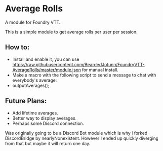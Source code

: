 # Average Rolls
A module for Foundry VTT.

This is a simple module to get average rolls per user per session. 

## How to:
 - Install and enable it, you can use https://raw.githubusercontent.com/BeardedJotunn/FoundryVTT-AverageRolls/master/module.json for manual install.
 - Make a macro with the following script to send a message to chat with everybody's average:
 - outputAverages();

## Future Plans:
 - Add lifetime averages.
 - Better way to display averages.
 - Perhaps some Discord connection. 

Was originally going to be a Discord Bot module which is why I forked DiscordBridge by nearlyNonexistent. However I ended up quickly diverging from that but maybe it will return one day.